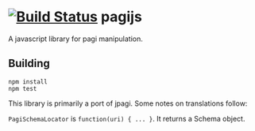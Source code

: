 [![Build Status](https://travis-ci.org/jbunting/pagijs.png?branch=master)](https://travis-ci.org/jbunting/pagijs)
pagijs
======

A javascript library for pagi manipulation.

Building
--------

```
npm install
npm test
```


This library is primarily a port of jpagi. Some notes on translations follow:

`PagiSchemaLocator` is `function(uri) { ... }`. It returns a Schema object.
